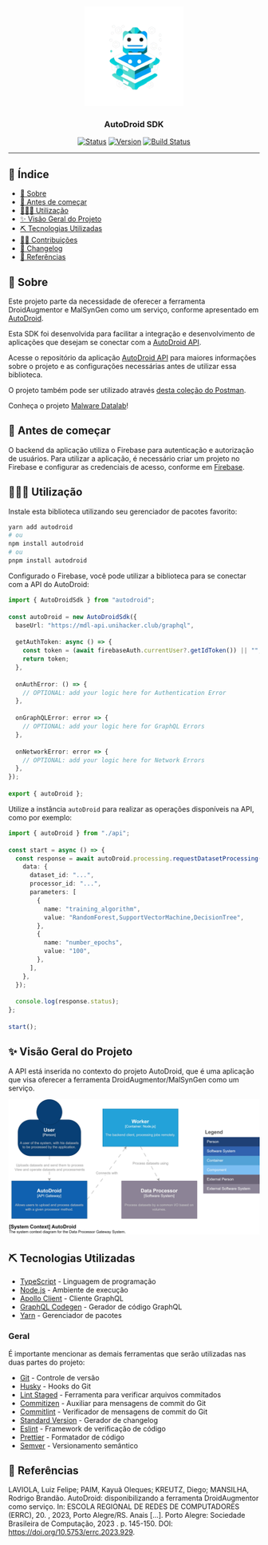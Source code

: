 <p align="center">
  <a href="" rel="noopener">
    <img width="200px" height="200px" src="./docs/assets/logo.png" alt="Project logo" style="fill:#000000">
  </a>
</p>

<h3 align="center">AutoDroid SDK</h3>

<div align="center">

[![Status](https://img.shields.io/badge/status-active-success.svg)]()
[![Version](https://img.shields.io/npm/v/autodroid.svg)](https://www.npmjs.org/package/autodroid)
[![Build Status](https://github.com/MalwareDataLab/autodroid-sdk/actions/workflows/release.yml/badge.svg?branch=main)](https://github.com/MalwareDataLab/autodroid-sdk/actions?query=branch%3Amain)

</div>

---

## 📝 Índice <a name="summary"></a>

- [📖 Sobre](#about)
- [🚩 Antes de começar](#before_start)
- [👨🏻‍💻 Utilização](#usage)
- [✨ Visão Geral do Projeto](#overview)
- [⛏️ Tecnologias Utilizadas](#built_using)
- [🤝🏻 Contribuições](./docs/CONTRIBUTING.md)
- [💾 Changelog](./docs/CHANGELOG.md)
- [📖 Referências](#bibliography)

## 📖 Sobre <a name = "about"></a>

Este projeto parte da necessidade de oferecer a ferramenta DroidAugmentor e MalSynGen como um serviço, conforme apresentado em [AutoDroid](https://sol.sbc.org.br/index.php/sbseg_estendido/article/view/27273).

Esta SDK foi desenvolvida para facilitar a integração e desenvolvimento de aplicações que desejam se conectar com a [AutoDroid API](https://github.com/MalwareDataLab/autodroid-api).

Acesse o repositório da aplicação [AutoDroid API](https://github.com/MalwareDataLab/autodroid-api) para maiores informações sobre o projeto e as configurações necessárias antes de utilizar essa biblioteca.

O projeto também pode ser utilizado através [desta coleção do Postman](https://www.postman.com/luizfelipelaviola/workspace/autodroid/collection/17242387-d69ee1f8-a603-4ac8-89aa-787cfacffaee?action=share&creator=17242387&active-environment=17242387-4c3ade17-18ad-4b79-8e53-2e9b485e699f).

Conheça o projeto [Malware Datalab](https://malwaredatalab.github.io/)!

## 🚩 Antes de começar <a name = "before_start"></a>

O backend da aplicação utiliza o Firebase para autenticação e autorização de usuários. Para utilizar a aplicação, é necessário criar um projeto no Firebase e configurar as credenciais de acesso, conforme em [Firebase](https://firebase.google.com/).

## 👨🏻‍💻 Utilização <a name = "usage"></a>

Instale esta biblioteca utilizando seu gerenciador de pacotes favorito:

```bash
yarn add autodroid
# ou
npm install autodroid
# ou
pnpm install autodroid
```

Configurado o Firebase, você pode utilizar a biblioteca para se conectar com a API do AutoDroid:

```typescript
import { AutoDroidSdk } from "autodroid";

const autoDroid = new AutoDroidSdk({
  baseUrl: "https://mdl-api.unihacker.club/graphql",

  getAuthToken: async () => {
    const token = (await firebaseAuth.currentUser?.getIdToken()) || "";
    return token;
  },

  onAuthError: () => {
    // OPTIONAL: add your logic here for Authentication Error
  },

  onGraphQLError: error => {
    // OPTIONAL: add your logic here for GraphQL Errors
  },

  onNetworkError: error => {
    // OPTIONAL: add your logic here for Network Errors
  },
});

export { autoDroid };
```

Utilize a instância `autoDroid` para realizar as operações disponíveis na API, como por exemplo:

```typescript
import { autoDroid } from "./api";

const start = async () => {
  const response = await autoDroid.processing.requestDatasetProcessing({
    data: {
      dataset_id: "...",
      processor_id: "...",
      parameters: [
        {
          name: "training_algorithm",
          value: "RandomForest,SupportVectorMachine,DecisionTree",
        },
        {
          name: "number_epochs",
          value: "100",
        },
      ],
    },
  });

  console.log(response.status);
};

start();
```

## ✨ Visão Geral do Projeto <a name="overview"></a>

A API está inserida no contexto do projeto AutoDroid, que é uma aplicação que visa oferecer a ferramenta DroidAugmentor/MalSynGen como um serviço.

<img src="./docs/assets/system-context.jpg" alt="Overview" style="fill:#000000">

## ⛏️ Tecnologias Utilizadas <a name = "built_using"></a>

- [TypeScript](https://www.typescriptlang.org/) - Linguagem de programação
- [Node.js](https://nodejs.org/) - Ambiente de execução
- [Apollo Client](https://www.apollographql.com/docs/react/) - Cliente GraphQL
- [GraphQL Codegen](https://the-guild.dev/graphql/codegen) - Gerador de código GraphQL
- [Yarn](https://yarnpkg.com/) - Gerenciador de pacotes

### Geral

É importante mencionar as demais ferramentas que serão utilizadas nas duas partes do projeto:

- [Git](https://git-scm.com/) - Controle de versão
- [Husky](https://typicode.github.io/husky/#/) - Hooks do Git
- [Lint Staged](https://github.com/okonet/lint-staged) - Ferramenta para verificar arquivos commitados
- [Commitizen](https://github.com/commitizen/cz-cli) - Auxiliar para mensagens de commit do Git
- [Commitlint](https://commitlint.js.org/) - Verificador de mensagens de commit do Git
- [Standard Version](https://github.com/conventional-changelog/standard-version) - Gerador de changelog
- [Eslint](https://eslint.org/) - Framework de verificação de código
- [Prettier](https://prettier.io/) - Formatador de código
- [Semver](https://semver.org/) - Versionamento semântico

## 📖 Referências <a name="bibliography"></a>

LAVIOLA, Luiz Felipe; PAIM, Kayuã Oleques; KREUTZ, Diego; MANSILHA, Rodrigo Brandão. AutoDroid: disponibilizando a ferramenta DroidAugmentor como serviço. In: ESCOLA REGIONAL DE REDES DE COMPUTADORES (ERRC), 20. , 2023, Porto Alegre/RS. Anais [...]. Porto Alegre: Sociedade Brasileira de Computação, 2023 . p. 145-150. DOI: https://doi.org/10.5753/errc.2023.929.
